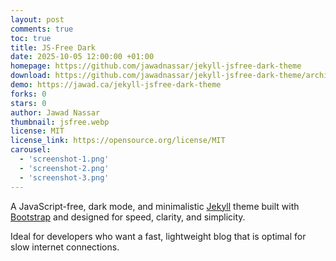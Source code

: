 ```yaml
---
layout: post
comments: true
toc: true
title: JS-Free Dark
date: 2025-10-05 12:00:00 +01:00
homepage: https://github.com/jawadnassar/jekyll-jsfree-dark-theme
download: https://github.com/jawadnassar/jekyll-jsfree-dark-theme/archive/refs/heads/main.zip
demo: https://jawad.ca/jekyll-jsfree-dark-theme
forks: 0
stars: 0
author: Jawad Nassar
thumbnail: jsfree.webp
license: MIT
license_link: https://opensource.org/license/MIT
carousel:
  - 'screenshot-1.png'
  - 'screenshot-2.png'
  - 'screenshot-3.png'
---
```


A JavaScript-free, dark mode, and minimalistic [Jekyll](https://jekyllrb.com) theme built with [Bootstrap](https://getbootstrap.com) and designed for speed, clarity, and simplicity.

Ideal for developers who want a fast, lightweight blog that is optimal for slow internet connections.
